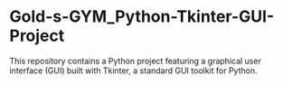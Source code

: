 # Gold-s-GYM_Python-Tkinter-GUI-Project
This repository contains a Python project featuring a graphical user interface (GUI) built with Tkinter, a standard GUI toolkit for Python.
